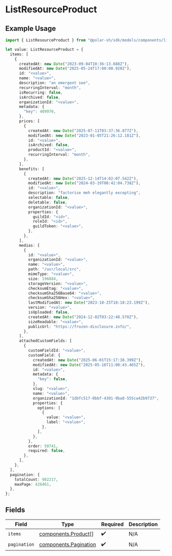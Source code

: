 # ListResourceProduct

## Example Usage

```typescript
import { ListResourceProduct } from "@polar-sh/sdk/models/components/listresourceproduct.js";

let value: ListResourceProduct = {
  items: [
    {
      createdAt: new Date("2023-09-04T10:36:13.688Z"),
      modifiedAt: new Date("2025-05-24T17:00:00.920Z"),
      id: "<value>",
      name: "<value>",
      description: "an emergent see",
      recurringInterval: "month",
      isRecurring: false,
      isArchived: false,
      organizationId: "<value>",
      metadata: {
        "key": 489970,
      },
      prices: [
        {
          createdAt: new Date("2025-07-11T03:37:36.877Z"),
          modifiedAt: new Date("2023-01-05T21:26:12.181Z"),
          id: "<value>",
          isArchived: false,
          productId: "<value>",
          recurringInterval: "month",
        },
      ],
      benefits: [
        {
          createdAt: new Date("2025-12-14T14:02:07.542Z"),
          modifiedAt: new Date("2024-03-19T08:42:04.738Z"),
          id: "<value>",
          description: "factorise meh elegantly excepting",
          selectable: false,
          deletable: false,
          organizationId: "<value>",
          properties: {
            guildId: "<id>",
            roleId: "<id>",
            guildToken: "<value>",
          },
        },
      ],
      medias: [
        {
          id: "<value>",
          organizationId: "<value>",
          name: "<value>",
          path: "/usr/local/src",
          mimeType: "<value>",
          size: 196884,
          storageVersion: "<value>",
          checksumEtag: "<value>",
          checksumSha256Base64: "<value>",
          checksumSha256Hex: "<value>",
          lastModifiedAt: new Date("2023-10-25T18:18:23.199Z"),
          version: "<value>",
          isUploaded: false,
          createdAt: new Date("2024-12-02T03:22:48.570Z"),
          sizeReadable: "<value>",
          publicUrl: "https://frozen-disclosure.info/",
        },
      ],
      attachedCustomFields: [
        {
          customFieldId: "<value>",
          customField: {
            createdAt: new Date("2025-06-01T15:17:38.399Z"),
            modifiedAt: new Date("2025-05-16T11:08:43.465Z"),
            id: "<value>",
            metadata: {
              "key": false,
            },
            slug: "<value>",
            name: "<value>",
            organizationId: "1dbfc517-0bbf-4301-9ba8-555ca42b9737",
            properties: {
              options: [
                {
                  value: "<value>",
                  label: "<value>",
                },
              ],
            },
          },
          order: 50741,
          required: false,
        },
      ],
    },
  ],
  pagination: {
    totalCount: 982217,
    maxPage: 426461,
  },
};
```

## Fields

| Field                                                          | Type                                                           | Required                                                       | Description                                                    |
| -------------------------------------------------------------- | -------------------------------------------------------------- | -------------------------------------------------------------- | -------------------------------------------------------------- |
| `items`                                                        | [components.Product](../../models/components/product.md)[]     | :heavy_check_mark:                                             | N/A                                                            |
| `pagination`                                                   | [components.Pagination](../../models/components/pagination.md) | :heavy_check_mark:                                             | N/A                                                            |